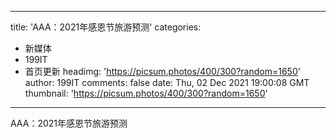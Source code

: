 
---
title: 'AAA：2021年感恩节旅游预测'
categories: 
 - 新媒体
 - 199IT
 - 首页更新
headimg: 'https://picsum.photos/400/300?random=1650'
author: 199IT
comments: false
date: Thu, 02 Dec 2021 19:00:08 GMT
thumbnail: 'https://picsum.photos/400/300?random=1650'
---

<div>   
AAA：2021年感恩节旅游预测  
</div>
            